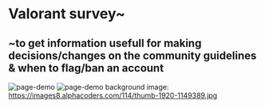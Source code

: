 # Valorant survey~

## ~to get information usefull for making decisions/changes on the community guidelines & when to flag/ban an account

![page-demo]("/../img/img-1.png")
![page-demo]("/../img/img-2.png")
background image: <https://images8.alphacoders.com/114/thumb-1920-1149389.jpg>
